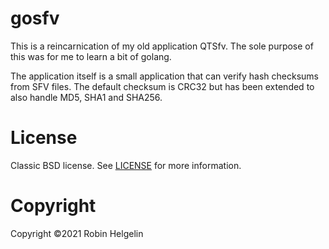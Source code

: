 # gosfv

This is a reincarnication of my old application QTSfv. The sole purpose of this
was for me to learn a bit of golang.

The application itself is a small application that can verify hash checksums
from SFV files. The default checksum is CRC32 but has been extended to also
handle MD5, SHA1 and SHA256.

# License

Classic BSD license. See [LICENSE](../master/LICENSE) for more information.

# Copyright

Copyright ©2021 Robin Helgelin
